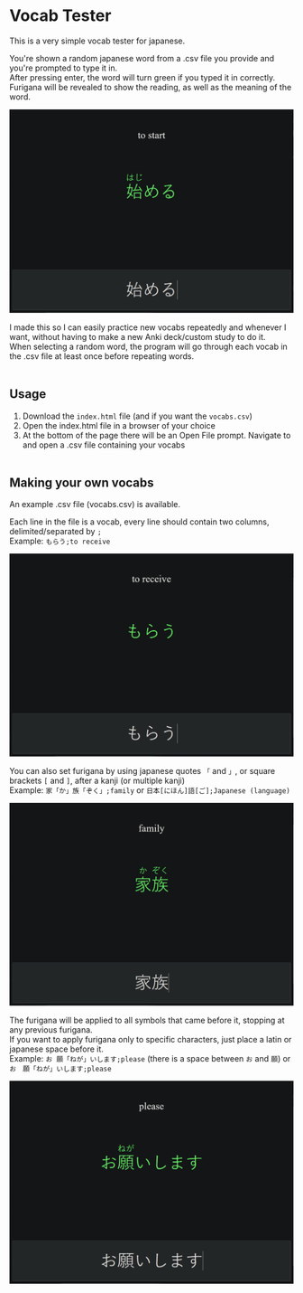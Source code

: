 # Vocab Tester
This is a very simple vocab tester for japanese.

You're shown a random japanese word from a .csv file you provide and you're prompted to type it in.  
After pressing enter, the word will turn green if you typed it in correctly.  
Furigana will be revealed to show the reading, as well as the meaning of the word.

<img width="600" src="Images\\start.png"/>

I made this so I can easily practice new vocabs repeatedly and whenever I want, without having to make a new Anki deck/custom study to do it.  
When selecting a random word, the program will go through each vocab in the .csv file at least once before repeating words.
</br></br>
## Usage ##
1. Download the ``index.html`` file (and if you want the ``vocabs.csv``)  
2. Open the index.html file in a browser of your choice  
3. At the bottom of the page there will be an Open File prompt. Navigate to and open a .csv file containing your vocabs
</br></br>
## Making your own vocabs ##
An example .csv file (vocabs.csv) is available.  

Each line in the file is a vocab, every line should contain two columns, delimited/separated by ``;``  
Example: ``もらう;to receive``

<img width="600" src="Images\\receive.png"/>  

You can also set furigana by using japanese quotes ``「`` and ``」``, or square brackets ``[`` and ``]``, after a kanji (or multiple kanji)  
Example: ``家「か」族「ぞく」;family`` or ``日本[にほん]語[ご];Japanese (language)``

<img width="600" src="Images\\family.png"/>  

The furigana will be applied to all symbols that came before it, stopping at any previous furigana.  
If you want to apply furigana only to specific characters, just place a latin or japanese space before it.  
Example: ``お 願「ねが」いします;please`` (there is a space between ``お`` and ``願``) or ``お　願「ねが」いします;please``

<img width="600" src="Images\\please.png"/>

